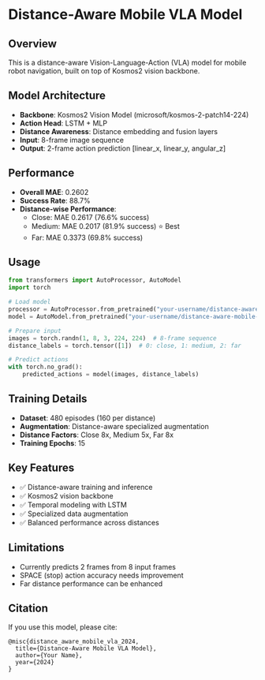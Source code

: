 # Distance-Aware Mobile VLA Model

## Overview
This is a distance-aware Vision-Language-Action (VLA) model for mobile robot navigation, built on top of Kosmos2 vision backbone.

## Model Architecture
- **Backbone**: Kosmos2 Vision Model (microsoft/kosmos-2-patch14-224)
- **Action Head**: LSTM + MLP
- **Distance Awareness**: Distance embedding and fusion layers
- **Input**: 8-frame image sequence
- **Output**: 2-frame action prediction [linear_x, linear_y, angular_z]

## Performance
- **Overall MAE**: 0.2602
- **Success Rate**: 88.7%
- **Distance-wise Performance**:
  - Close: MAE 0.2617 (76.6% success)
  - Medium: MAE 0.2017 (81.9% success) ⭐ Best
  - Far: MAE 0.3373 (69.8% success)

## Usage
```python
from transformers import AutoProcessor, AutoModel
import torch

# Load model
processor = AutoProcessor.from_pretrained("your-username/distance-aware-mobile-vla")
model = AutoModel.from_pretrained("your-username/distance-aware-mobile-vla")

# Prepare input
images = torch.randn(1, 8, 3, 224, 224)  # 8-frame sequence
distance_labels = torch.tensor([1])  # 0: close, 1: medium, 2: far

# Predict actions
with torch.no_grad():
    predicted_actions = model(images, distance_labels)
```

## Training Details
- **Dataset**: 480 episodes (160 per distance)
- **Augmentation**: Distance-aware specialized augmentation
- **Distance Factors**: Close 8x, Medium 5x, Far 8x
- **Training Epochs**: 15

## Key Features
- ✅ Distance-aware training and inference
- ✅ Kosmos2 vision backbone
- ✅ Temporal modeling with LSTM
- ✅ Specialized data augmentation
- ✅ Balanced performance across distances

## Limitations
- Currently predicts 2 frames from 8 input frames
- SPACE (stop) action accuracy needs improvement
- Far distance performance can be enhanced

## Citation
If you use this model, please cite:
```
@misc{distance_aware_mobile_vla_2024,
  title={Distance-Aware Mobile VLA Model},
  author={Your Name},
  year={2024}
}
```
